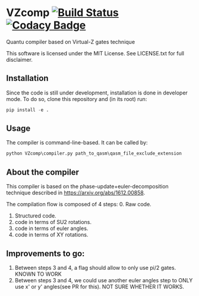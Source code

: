 # VZcomp [![Build Status](https://travis-ci.org/elrama-/VZcomp.svg?branch=master)](https://travis-ci.org/elrama-/VZcomp) [![Codacy Badge](https://api.codacy.com/project/badge/Grade/f0392f5ac26d440bb7329a3bbc52f3a4)](https://www.codacy.com/app/elrama-/VZcomp?utm_source=github.com&amp;utm_medium=referral&amp;utm_content=elrama-/VZcomp&amp;utm_campaign=Badge_Grade)

Quantu compiler based on Virtual-Z gates technique

This software is licensed under the MIT License. See LICENSE.txt for full disclaimer.


## Installation

Since the code is still under development, installation is done in developer mode. To do so, clone this repository and (in its root) run:

```python
pip install -e .
```

## Usage

The compiler is command-line-based. It can be called by:

```python
python VZcomp\compiler.py path_to_qasm\qasm_file_exclude_extension
```

## About the compiler
This compiler is based on the phase-update+euler-decomposition technique described in https://arxiv.org/abs/1612.00858.

The compilation flow is composed of 4 steps:
0. Raw code.
1. Structured code.
2. code in terms of SU2 rotations.
3. code in terms of euler angles.
4. code in terms of XY rotations.

## Improvements to go:
1. Between steps 3 and 4, a flag should allow to only use pi/2 gates. KNOWN TO WORK
2. Between steps 3 and 4, we could use another euler angles step to ONLY use x' or y' angles(see PR for this). NOT SURE WHETHER IT WORKS.
